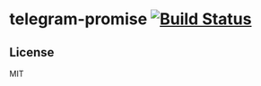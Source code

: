 # telegram-promise [![Build Status](https://travis-ci.org/mahnunchik/telegram-promise.svg?branch=master)](https://travis-ci.org/mahnunchik/telegram-promise)

## License

MIT
